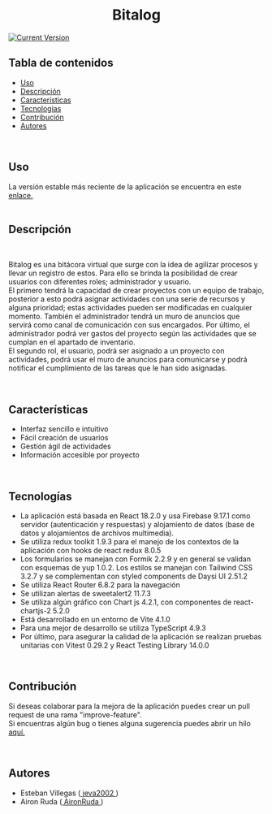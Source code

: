 <h1 align="center">Bitalog</h1>

[![Current Version](https://img.shields.io/badge/version-1.0.0-green.svg)](https://github.com/AironRuda/demo-day-bitalog/)

 <h2>Tabla de contenidos</h2>
 <ul>
 <li><a href="#usage">Uso</a></li>
 <li><a href="#description">Descripción</a></li>
 <li><a href="#features">Características</a></li>
 <li><a href="#tech-stack">Tecnologías</a></li>
 <li><a href="#contribution">Contribución</a></li>
 <li><a href="#authors">Autores</a></li>
 </ul>

  </br>

 <h2 id="usage">Uso</h2>

  <p>La versión estable más reciente de la aplicación se encuentra en este <a href="https://www.enlace.com/" target="_blank">enlace.</a></br></br>
 </p>

<h2 id="description">Descripción</h2></br>
 <p>Bitalog es una bitácora virtual que surge con la idea de agilizar procesos y llevar un registro de estos. Para ello se brinda la posibilidad de crear usuarios con diferentes roles; administrador y usuario.</br> El primero tendrá la capacidad de crear proyectos con un equipo de trabajo, posterior a esto podrá asignar actividades con una serie de recursos y alguna prioridad; estas actividades pueden ser modificadas en cualquier momento. También el administrador tendrá un muro de anuncios que servirá como canal de comunicación con sus encargados. Por último, el administrador podrá ver gastos del proyecto según las actividades que se cumplan en el apartado de inventario.</br>
 El segundo rol, el usuario, podrá ser asignado a un proyecto con actividades, podrá usar el muro de anuncios para comunicarse y podrá notificar el cumplimiento de las tareas que le han sido asignadas.
 </p></br>

  <h2 id="features">Características</h2>
  <ul>
  <li>Interfaz sencillo e intuitivo</li>
  <li>Fácil creación de usuarios</li>
  <li>Gestión ágil de actividades</li>
  <li>Información accesible por proyecto</li>
  </ul>
  </br>

 <h2 id="tech-stack">Tecnologías</h2>

 <ul>
  <li>La aplicación está basada en React 18.2.0 y usa Firebase 9.17.1 como servidor (autenticación y respuestas) y alojamiento de datos (base de datos y alojamientos de archivos multimedia).</li>
  <li>Se utiliza redux toolkit 1.9.3 para el manejo de los contextos de la aplicación con hooks de react redux 8.0.5</li> 
  <li>Los formularios se manejan con Formik 2.2.9 y en general se validan con esquemas de yup 1.0.2. Los estilos se manejan con Tailwind CSS 3.2.7 y se complementan con styled components de Daysi UI 2.51.2</li> 
  <li>Se utiliza React Router 6.8.2 para la navegación</li>
  <li>Se utilizan alertas de sweetalert2 11.7.3</li>
  <li>Se utiliza algún gráfico con Chart js 4.2.1, con componentes de react-chartjs-2 5.2.0</li>
  <li>Está desarrollado en un entorno de Vite 4.1.0</li>
  <li>Para una mejor de desarrollo se utiliza TypeScript 4.9.3</li>
  <li>Por último, para asegurar la calidad de la aplicación se realizan pruebas unitarias con Vitest 0.29.2 y React Testing Library 14.0.0</li>
  </ul>
  </br>

<h2 id="contribution">Contribución</h2>

<p>Si deseas colaborar para la mejora de la aplicación puedes crear un pull request de una rama "improve-feature".</br>
Si encuentras algún bug o tienes alguna sugerencia puedes abrir un hilo <a href="https://github.com/AironRuda/demo-day-bitalog/issues">aquí.</a></p>

</br>

<h2 id="authors">Autores</h2>
<ul>
<li>Esteban Villegas (<a href="https://github.com/jeva2002" target="_blank"> jeva2002 </a>)</li>
<li>Airon Ruda (<a href="https://github.com/AironRuda" target="_blank"> AironRuda </a>)</li>
</ul>
</br>
